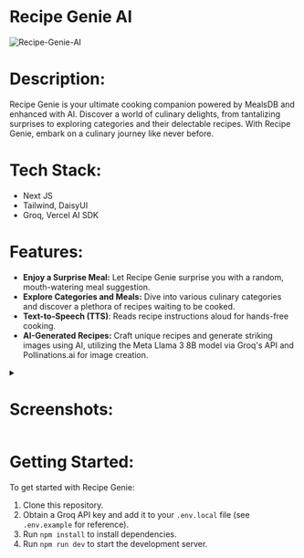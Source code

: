 # **Recipe Genie AI**

![Recipe-Genie-AI](https://socialify.git.ci/kom-senapati/Recipe-Genie-AI/image?font=KoHo&name=1&owner=1&pattern=Diagonal%20Stripes&theme=Light)

# **Description:**
Recipe Genie is your ultimate cooking companion powered by MealsDB and enhanced with AI. Discover a world of culinary delights, from tantalizing surprises to exploring categories and their delectable recipes. With Recipe Genie, embark on a culinary journey like never before.

# **Tech Stack:**
- Next JS
- Tailwind, DaisyUI
- Groq, Vercel AI SDK

# **Features:**
- **Enjoy a Surprise Meal:** Let Recipe Genie surprise you with a random, mouth-watering meal suggestion.
- **Explore Categories and Meals:** Dive into various culinary categories and discover a plethora of recipes waiting to be cooked.
- **Text-to-Speech (TTS)**: Reads recipe instructions aloud for hands-free cooking.
- **AI-Generated Recipes:** Craft unique recipes and generate striking images using AI, utilizing the Meta Llama 3 8B model via Groq's API and Pollinations.ai for image creation.

<details>
<summary><h1><b>Screenshots:</b></h1></summary>

![image](https://github.com/user-attachments/assets/db74ab9c-1623-43ac-a38f-897e368388b4)

**Meals DB**

![image](https://github.com/user-attachments/assets/10a0fbfe-7f66-4794-8bdc-35ee1f3396e4)

![image](https://github.com/user-attachments/assets/44aa9cb0-d995-4bd5-a9d3-0cc67e46bc28)

![image](https://github.com/user-attachments/assets/7b1b7ef8-0156-42d7-a555-fa2048a1e266)

**AI Generated Recipe**

![image](https://github.com/user-attachments/assets/d1dc9f85-c9e2-4ed1-b83e-6087f04e2ded)

![image](https://github.com/user-attachments/assets/c6b269fa-cb81-4c21-b129-778e9e8650fa)

</details>

# **Getting Started:**
To get started with Recipe Genie:

1. Clone this repository.
2. Obtain a Groq API key and add it to your `.env.local` file (see `.env.example` for reference).
3. Run `npm install` to install dependencies.
4. Run `npm run dev` to start the development server.


